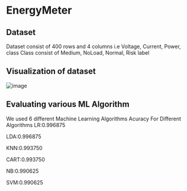 # EnergyMeter
## Dataset
Dataset consist of 400 rows and 4 columns i.e Voltage, Current, Power, class
Class consist of Medium, NoLoad, Normal, Risk label
## Visualization of dataset
![image](https://user-images.githubusercontent.com/60151306/152102546-41304be2-576c-4e7d-b5f0-e9e9c767c76f.png)

## Evaluating various ML Algorithm
We used 6 different Machine Learning Algorithms
Acuracy For Different Algorithms
LR:0.996875

LDA:0.996875

KNN:0.993750

CART:0.993750

NB:0.990625

SVM:0.990625


